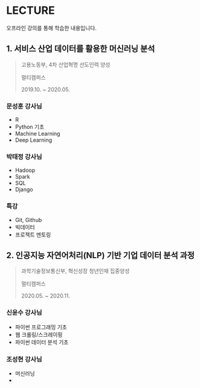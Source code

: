 # LECTURE
오프라인 강의를 통해 학습한 내용입니다.





## 1. 서비스 산업 데이터를 활용한 머신러닝 분석

>고용노동부, 4차 산업혁명 선도인력 양성
>
>멀티캠퍼스
>
>2019.10. ~ 2020.05.





### 문성훈 강사님

* R
* Python 기초
* Machine Learning
* Deep Learning



### 박태정 강사님

* Hadoop
* Spark
* SQL
* Django



### 특강

* Git, Github
* 빅데이터
* 프로젝트 멘토링





## 2. 인공지능 자연어처리(NLP) 기반 기업 데이터 분석 과정

>과학기술정보통신부, 혁신성장 청년인재 집중양성
>
>멀티캠퍼스
>
>2020.05. ~ 2020.11.



### 신윤수 강사님

* 파이썬 프로그래밍 기초
* 웹 크롤링/스크레이핑
* 파이썬 데이터 분석 기초

### 조성현 강사님

* 머신러닝
* 


